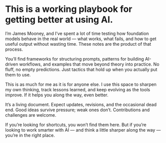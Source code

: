 # This is a working playbook for getting better at using AI.

I’m James Mooney, and I’ve spent a lot of time testing how foundation models behave in the real world — what works, what fails, and how to get useful output without wasting time. These notes are the product of that process.

You’ll find frameworks for structuring prompts, patterns for building AI-driven workflows, and examples that move beyond theory into practice. No fluff, no empty predictions. Just tactics that hold up when you actually put them to use.

This is as much for me as it is for anyone else. I use this space to sharpen my own thinking, track lessons learned, and keep evolving as the tools improve. If it helps you along the way, even better.

It’s a living document. Expect updates, revisions, and the occasional dead end. Good ideas survive pressure; weak ones don’t. Contributions and challenges are welcome.

If you’re looking for shortcuts, you won’t find them here. But if you’re looking to work smarter with AI — and think a little sharper along the way — you’re in the right place.
